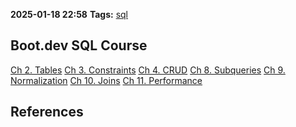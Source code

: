 **2025-01-18 22:58**
**Tags:** [sql](../2%20-%20tags/sql.md) 

## Boot.dev SQL Course
[Ch 2. Tables](Ch%202.%20Tables.md)
[Ch 3. Constraints](Ch%203.%20Constraints.md)
[Ch 4. CRUD](Ch%204.%20CRUD.md)
[Ch 8. Subqueries](Ch%208.%20Subqueries.md)
[Ch 9. Normalization](Ch%209.%20Normalization.md)
[Ch 10. Joins](Ch%2010.%20Joins.md)
[Ch 11. Performance](Ch%2011.%20Performance.md)


## References
